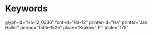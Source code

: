 # Keywords
glyph-id="Ha-12_0336"
font-id="Ha-12"
printer-id="Ha"
printer="Jan Haller"
period="1505–1525"
place="Kraków"
PT plate="175"
